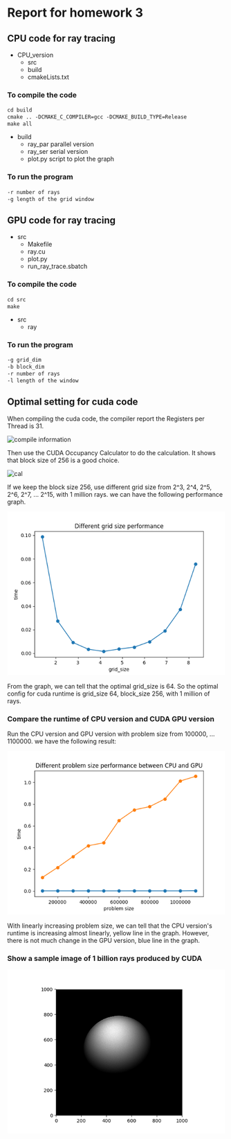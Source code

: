 # Report for homework 3

## CPU code for ray tracing

- CPU_version
    - src
    - build
    - cmakeLists.txt

### To compile the code

```
cd build
cmake .. -DCMAKE_C_COMPILER=gcc -DCMAKE_BUILD_TYPE=Release
make all
```
- build
    - ray_par parallel version 
    - ray_ser serial version
    - plot.py script to plot the graph

### To run the program
```
-r number of rays
-g length of the grid window
```

## GPU code for ray tracing

- src
    - Makefile
    - ray.cu
    - plot.py
    - run_ray_trace.sbatch

### To compile the code

```
cd src
make
```
- src
    - ray
### To run the program

```
-g grid_dim
-b block_dim
-r number of rays
-l length of the window
```

## Optimal setting for cuda code

When compiling the cuda code, the compiler report the Registers per Thread is 31. 

![compile information](./compile.png)

Then use the CUDA Occupancy Calculator to do the calculation. It shows that block size of 256 is a good choice. 

![cal](./cal.png)

If we keep the block size 256, use different grid size from 2^3, 2^4, 2^5, 2^6, 2^7, ... 2^15, with 1 million rays. we can have the following performance graph.

![res_grid](./grid.png)

From the graph, we can tell that the optimal grid_size is 64. So the optimal config for cuda runtime is grid_size 64, block_size 256, with 1 million of rays.

### Compare the runtime of CPU version and CUDA GPU version

Run the CPU version and GPU version with problem size from 100000, ... 1100000. we have the following result:

![cvsg](./cvsg.png)

With linearly increasing problem size, we can tell that the CPU version's runtime is increasing almost linearly, yellow line in the graph. However, there is not much change in the GPU version, blue line in the graph.

### Show a sample image of 1 billion rays produced by CUDA

![ball](./ball.png)
